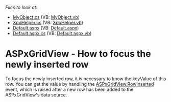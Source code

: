 <!-- default file list -->
*Files to look at*:

* [MyObject.cs](./CS/WebSite/App_Code/MyObject.cs) (VB: [MyObject.vb](./VB/WebSite/App_Code/MyObject.vb))
* [XpoHelper.cs](./CS/WebSite/App_Code/XpoHelper.cs) (VB: [XpoHelper.vb](./VB/WebSite/App_Code/XpoHelper.vb))
* [Default.aspx](./CS/WebSite/Default.aspx) (VB: [Default.aspx](./VB/WebSite/Default.aspx))
* [Default.aspx.cs](./CS/WebSite/Default.aspx.cs) (VB: [Default.aspx.vb](./VB/WebSite/Default.aspx.vb))
<!-- default file list end -->
# ASPxGridView - How to focus the newly inserted row


<p>To focus the newly inserted row, it is necessary to know the keyValue of this row. You can get the value by handling the <a href="http://documentation.devexpress.com/#AspNet/DevExpressWebASPxGridViewASPxGridView_RowInsertedtopic"><u>ASPxGridView.RowInserted</u></a> event, which is raised after a new row has been added to the ASPxGridView's data source. </p>

<br/>


